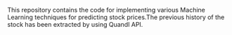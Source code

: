 This repository contains the code for implementing various Machine Learning techniques for predicting stock prices.The previous history of the stock has been extracted by using Quandl API.  
